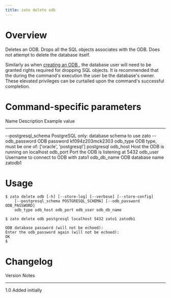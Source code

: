 ```yaml
---
title: zato delete odb
---
```


Overview
========

Deletes an ODB. Drops all the SQL objects associates with the ODB. Does not
attempt to delete the database itself.

Similarly as when [creating an ODB ](./create-odb), the database user will need to be
granted rights required for dropping SQL objects. It is recommended that the
during the command's execution the user be the database's owner. These elevated
privileges can be curtailed upon the command's successful completion.

Command-specific parameters
===========================

  Name                   Description                                                Example value
  ---------------------- ---------------------------------------------------------- ------------------
  \--postgresql_schema   PostgreSQL only: database schema to use                    zato
  \--odb_password        ODB password                                               kf094z203mck2303
  odb_type               ODB type, must be one of: \[\'oracle\', \'postgresql\'\]   postgresql
  odb_host               Host the ODB is running on                                 localhost
  odb_port               Port the ODB is listening at                               5432
  odb_user               Username to connect to ODB with                            zato1
  odb_db_name            ODB database name                                          zatodb1

Usage
=====

    $ zato delete odb [-h] [--store-log] [--verbose] [--store-config]
        [--postgresql_schema POSTGRESQL_SCHEMA] [--odb_password ODB_PASSWORD]
        odb_type odb_host odb_port odb_user odb_db_name

    $ zato delete odb postgresql localhost 5432 zato1 zatodb1

    ODB database password (will not be echoed):
    Enter the odb_password again (will not be echoed):
    OK
    $

Changelog
=========

  Version   Notes
  --------- -----------------
  1.0       Added initially
